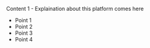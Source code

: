 Content 1 - Explaination about this platform comes here

 - Point 1
 - Point 2
 - Point 3
 - Point 4


